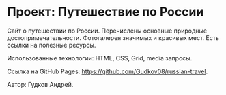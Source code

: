 # Проект: Путешествие по России

Сайт о путешествии по России.
Перечислены основные природные достопримечательности. Фотогалерея значимых и красивых мест.
Есть ссылки на полезные ресурсы.

Использованные технологии: HTML, CSS, Grid, media запросы.

Ссылка на GitHub Pages: https://github.com/Gudkov08/russian-travel.

Автор: Гудков Андрей.
